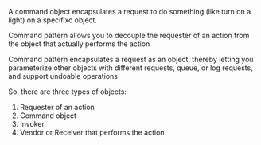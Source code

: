 A command object encapsulates a request to do something (like turn on a light) on a specifixc object.

Command pattern allows you to decouple the requester of an action from the object that actually performs the action

Command pattern encapsulates a request as an object, thereby letting you parameterize other objects with different
requests, queue, or log requests, and support undoable operations

So, there are three types of objects:
1. Requester of an action
2. Command object
3. Invoker
3. Vendor or Receiver that performs the action
